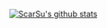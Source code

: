 
<!-- Here are some ideas to get you started:

- 🔭 I’m currently working on ...
- 🌱 I’m currently learning ...
- 👯 I’m looking to collaborate on ...
- 🤔 I’m looking for help with ...
- 💬 Ask me about ...
- 📫 How to reach me: ...
- 😄 Pronouns: ...
- ⚡ Fun fact: ... -->

<!-- [![ScarSu's github stats](https://github-readme-stats.vercel.app/api?username=scarsu)](https://github.com/anuraghazra/github-readme-stats) -->

[![ScarSu's github stats](https://github-readme-stats.vercel.app/api?username=scarsu&count_private=true&show_icons=true&theme=dracula&include_all_commits=true)](https://github.com/anuraghazra/github-readme-stats)
